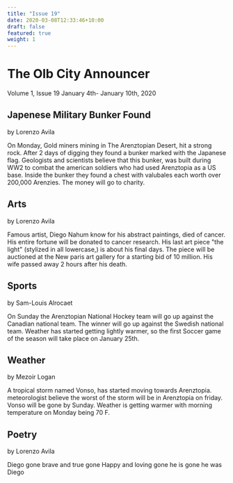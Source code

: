 ```yaml
---
title: "Issue 19"
date: 2020-03-08T12:33:46+10:00
draft: false
featured: true
weight: 1
---
```


# The Olb City Announcer
Volume 1, Issue 19
January 4th- January 10th, 2020

## Japenese Military Bunker Found
by Lorenzo Avila

On Monday, Gold miners mining in The Arenztopian Desert, hit a strong rock. After 2 days of digging they found a bunker marked with the Japanese flag. Geologists and scientists believe that this bunker, was built during WW2 to combat the american soldiers who had used Arenztopia as a US base. Inside the bunker they found a chest with valubales each worth over 200,000 Arenzies. The money will go to charity.



## Arts
by Lorenzo Avila

Famous artist, Diego Nahum know for his abstract paintings, died of cancer. His entire fortune will be donated to cancer research. His last art piece "the light" (stylized in all lowercase,) is about his final days. The piece will be auctioned at the New paris art gallery for a starting bid of 10 million. His wife passed away 2 hours after his death.

## Sports
by Sam-Louis Alrocaet

On Sunday the Arenztopian National Hockey team will go up against the Canadian national team. The winner will go up against the Swedish national team. Weather has started getting lightly warmer, so the first Soccer game of the season will take place on January 25th.


## Weather
by Mezoir Logan 

A tropical storm named Vonso, has started moving towards Arenztopia. meteorologist believe the worst of the storm will be in Arenztopia on friday. Vonso will be gone by Sunday. Weather is getting warmer with morning temperature on Monday being 70 F.


## Poetry 
by Lorenzo Avila 

Diego 
gone
brave and true
gone
Happy and loving
gone
he is gone 
he was Diego









